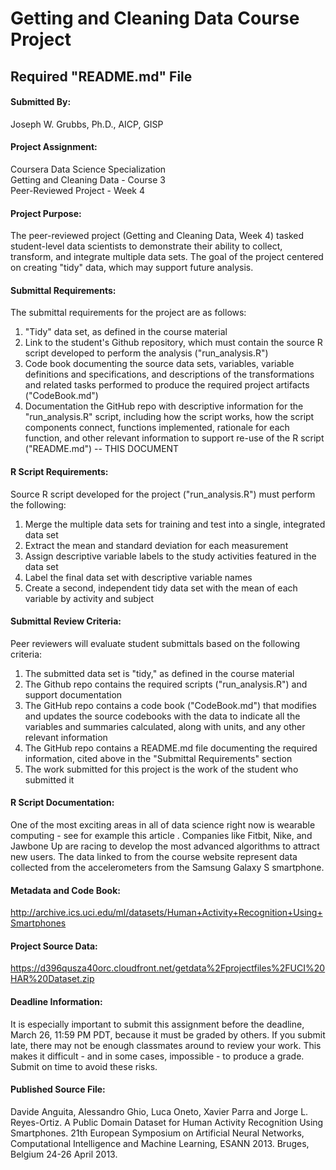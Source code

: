 # Getting and Cleaning Data Course Project

## Required "README.md" File

#### Submitted By:
Joseph W. Grubbs, Ph.D., AICP, GISP

#### Project Assignment:
Coursera Data Science Specialization  
Getting and Cleaning Data - Course 3  
Peer-Reviewed Project - Week 4

#### Project Purpose:
The peer-reviewed project (Getting and Cleaning Data, Week 4) tasked student-level data scientists to demonstrate their ability to collect, transform, and integrate multiple data sets. The goal of the project centered on creating "tidy" data, which may support future analysis. 

#### Submittal Requirements:
The submittal requirements for the project are as follows:
1. "Tidy" data set, as defined in the course material
2. Link to the student's Github repository, which must contain the source R script developed to perform the analysis ("run_analysis.R")
3. Code book documenting the source data sets, variables, variable definitions and specifications, and descriptions of the transformations and related tasks performed to produce the required project artifacts ("CodeBook.md") 
4. Documentation the GitHub repo with descriptive information for the "run_analysis.R" script, including how the script works, how the script components connect, functions implemented, rationale for each function, and other relevant information to support re-use of the R script ("README.md") -- THIS DOCUMENT

#### R Script Requirements:
Source R script developed for the project ("run_analysis.R") must perform the following:
1. Merge the multiple data sets for training and test into a single, integrated data set
2. Extract the mean and standard deviation for each measurement
3. Assign descriptive variable labels to the study activities featured in the data set
4. Label the final data set with descriptive variable names
5. Create a second, independent tidy data set with the mean of each variable by activity and subject

#### Submittal Review Criteria:
Peer reviewers will evaluate student submittals based on the following criteria:
1. The submitted data set is "tidy," as defined in the course material
2. The Github repo contains the required scripts ("run_analysis.R") and support documentation
3. The GitHub repo contains a code book ("CodeBook.md") that modifies and updates the source codebooks with the data to indicate all the variables and summaries calculated, along with units, and any other relevant information
4. The GitHub repo contains a README.md file documenting the required information, cited above in the "Submittal Requirements" section
5. The work submitted for this project is the work of the student who submitted it

#### R Script Documentation:
One of the most exciting areas in all of data science right now is wearable computing - see for example this article . Companies like Fitbit, Nike, and Jawbone Up are racing to develop the most advanced algorithms to attract new users. The data linked to from the course website represent data collected from the accelerometers from the Samsung Galaxy S smartphone. 

#### Metadata and Code Book:

http://archive.ics.uci.edu/ml/datasets/Human+Activity+Recognition+Using+Smartphones

#### Project Source Data:

https://d396qusza40orc.cloudfront.net/getdata%2Fprojectfiles%2FUCI%20HAR%20Dataset.zip

#### Deadline Information:
It is especially important to submit this assignment before the deadline, March 26, 11:59 PM PDT, because it must be graded by others. If you submit late, there may not be enough classmates around to review your work. This makes it difficult - and in some cases, impossible - to produce a grade. Submit on time to avoid these risks.

#### Published Source File: 
Davide Anguita, Alessandro Ghio, Luca Oneto, Xavier Parra and Jorge L. Reyes-Ortiz. A Public Domain Dataset for Human Activity Recognition Using Smartphones. 21th European Symposium on Artificial Neural Networks, Computational Intelligence and Machine Learning, ESANN 2013. Bruges, Belgium 24-26 April 2013.

